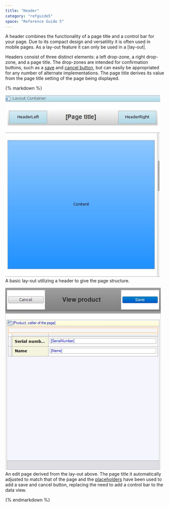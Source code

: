 ```yaml
---
title: "Header"
category: "refguide5"
space: "Reference Guide 5"
---
```



A header combines the functionality of a page title and a control bar for your page. Due to its compact design and versatility it is often used in mobile pages. As a lay-out feature it can only be used in a [lay-out|.

Headers consist of three distinct elements: a left drop-zone, a right drop-zone, and a page title. The drop-zones are intended for confirmation buttons, such as a [save](Save+button) and [cancel button](Cancel+button), but can easily be appropriated for any number of alternate implementations. The page title derives its value from the page title setting of the page being displayed.

<div class="alert alert-info">{% markdown %}

![](attachments/4522000/4751390.jpg)
A basic lay-out utilizing a header to give the page structure.

![](attachments/4522000/4751389.jpg)
An edit page derived from the lay-out above. The page title it automatically adjusted to match that of the page and the [placeholders](Placeholder) have been used to add a save and cancel button, replacing the need to add a control bar to the data view.

{% endmarkdown %}</div>